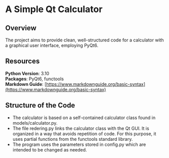 # A Simple Qt Calculator

## Overview

The project aims to provide clean, well-structured code for a calculator with a graphical user interface, employing PyQt6.  

## Resources

**Python Version**: 3.10  
**Packages**: PyQt6, functools  
**Markdown Guide**: [https://www.markdownguide.org/basic-syntax](https://www.markdownguide.org/basic-syntax)

## Structure of the Code

* The calculator is based on a self-contained calculator class found in models/calculator.py.  
* The file redering.py links the calculator class with the Qt GUI. It is organized in a way that avoids repetition of code. For this purpose, it uses partial functions from the functools standard library.
* The program uses the parameters stored in config.py which are intended to be changed as needed.
